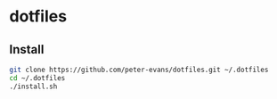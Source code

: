 # dotfiles

## Install

```bash
git clone https://github.com/peter-evans/dotfiles.git ~/.dotfiles
cd ~/.dotfiles
./install.sh
```
